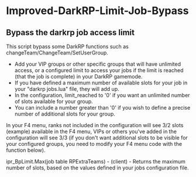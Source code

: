 # Improved-DarkRP-Limit-Job-Bypass

Bypass the darkrp job access limit
----------------
This script bypass some DarkRP functions such as changeTeam/ChangeTeam/SetUserGroup.

- Add your VIP groups or other specific groups that will have unlimited access, or a configured limit to access your jobs if the limit is reached (that the job is complete) in your DarkRP gamemode.
- If you have defined a maximum number of available slots for your job in your "darkrp jobs.lua" file, they will add up.
- In the configuration, limit_reached to '0' if you want an unlimited number of slots available for your group.
- You can include a number greater than '0' if you wish to define a precise number of additional slots for your group.

In your F4 menu, ranks not included in the configuration will see 3/2 slots (example) available in the F4 menu, VIPs or others you've added in the configuration will see 3/3 (if you don't want additional slots to be visible for your configured groups, you need to modify your F4 menu code with the function below).

ipr_BpLimit.Max(job table RPExtraTeams) - (client) - Returns the maximum number of slots, based on the values defined in your jobs configuration file.
